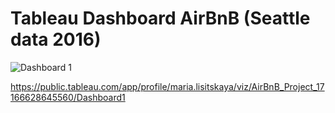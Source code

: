 # Tableau Dashboard AirBnB (Seattle data 2016)

![Dashboard 1](https://github.com/Marikalis/Tableau_Viz/assets/63310952/e77e0ce1-5133-4275-9a8e-8dba20b23e15)

https://public.tableau.com/app/profile/maria.lisitskaya/viz/AirBnB_Project_17166628645560/Dashboard1
